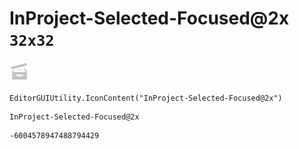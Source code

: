 # InProject-Selected-Focused@2x `32x32`
<img src="/img/InProject-Selected-Focused@2x.png" width=32 height=32>

``` CSharp
EditorGUIUtility.IconContent("InProject-Selected-Focused@2x")
```
```
InProject-Selected-Focused@2x
```
```
-6004578947488794429
```
